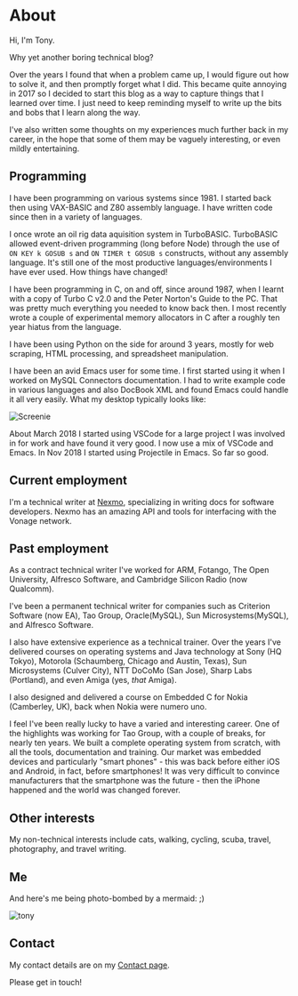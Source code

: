 # About

Hi, I'm Tony. 

Why yet another boring technical blog?

Over the years I found that when a problem came up, I would figure out
how to solve it, and then promptly forget what I did. This became
quite annoying in 2017 so I decided to start this blog as a way to
capture things that I learned over time. I just need to keep reminding
myself to write up the bits and bobs that I learn along the way.

I've also written some thoughts on my experiences much further back in
my career, in the hope that some of them may be vaguely interesting,
or even mildly entertaining.

## Programming

I have been programming on various systems since 1981. I started back
then using VAX-BASIC and Z80 assembly language. I have written code
since then in a variety of languages.

I once wrote an oil rig data aquisition system in
TurboBASIC. TurboBASIC allowed event-driven programming (long before
Node) through the use of `ON KEY k GOSUB s` and `ON TIMER t GOSUB s`
constructs, without any assembly language. It's still one of the most
productive languages/environments I have ever used. How things have
changed!

I have been programming in C, on and off, since around 1987, when I
learnt with a copy of Turbo C v2.0 and the Peter Norton's Guide to the
PC. That was pretty much everything you needed to know back then. I
most recently wrote a couple of experimental memory allocators in C
after a roughly ten year hiatus from the language.

I have been using Python on the side for around 3 years, mostly for
web scraping, HTML processing, and spreadsheet manipulation.

I have been an avid Emacs user for some time. I first started using it
when I worked on MySQL Connectors documentation. I had to write
example code in various languages and also DocBook XML and found Emacs
could handle it all very easily. What my desktop typically looks like:

![Screenie](./images/screenie.png "Screenshot")

About March 2018 I started using VSCode for a large project I was
involved in for work and have found it very good. I now use a mix of
VSCode and Emacs. In Nov 2018 I started using Projectile in Emacs. So
far so good.

## Current employment

I'm a technical writer at [Nexmo](https://developer.nexmo.com/team),
specializing in writing docs for software developers. Nexmo has an
amazing API and tools for interfacing with the Vonage network.

## Past employment

As a contract technical writer I've worked for ARM, Fotango, The Open
University, Alfresco Software, and Cambridge Silicon Radio (now
Qualcomm).

I've been a permanent technical writer for companies such as
Criterion Software (now EA), Tao Group, Oracle(MySQL), Sun
Microsystems(MySQL), and Alfresco Software.

I also have extensive experience as a technical trainer. Over the
years I've delivered courses on operating systems and Java technology
at Sony (HQ Tokyo), Motorola (Schaumberg, Chicago and Austin, Texas),
Sun Microsystems (Culver City), NTT DoCoMo (San Jose), Sharp Labs
(Portland), and even Amiga (yes, _that_ Amiga). 

I also designed and delivered a course on Embedded C for Nokia
(Camberley, UK), back when Nokia were numero uno.

I feel I've been really lucky to have a varied and interesting
career. One of the highlights was working for Tao Group, with a couple
of breaks, for nearly ten years. We built a complete operating system
from scratch, with all the tools, documentation and training. Our
market was embedded devices and particularly "smart phones" - this was
back before either iOS and Android, in fact, before smartphones! It
was very difficult to convince manufacturers that the smartphone was
the future - then the iPhone happened and the world was changed
forever.

## Other interests

My non-technical interests include cats, walking, cycling, scuba,
travel, photography, and travel writing.

## Me

And here's me being photo-bombed by a mermaid: ;)

![tony](./images/johnny_starbucks_resized.jpg "Tony")


## Contact

My contact details are on my [Contact page](./contact.html). 

Please get in touch!

